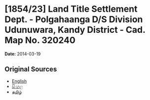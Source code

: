 # [1854/23] Land Title Settlement Dept. - Polgahaanga D/S Division Udunuwara, Kandy District - Cad. Map No. 320240

**Date:** 2014-03-19

## Original Sources

- [English](https://documents.gov.lk/view/extra-gazettes/2014/3/1854-23_E.pdf)
- [සිංහල](https://documents.gov.lk/view/extra-gazettes/2014/3/1854-23_S.pdf)
- [தமிழ்](https://documents.gov.lk/view/extra-gazettes/2014/3/1854-23_T.pdf)
